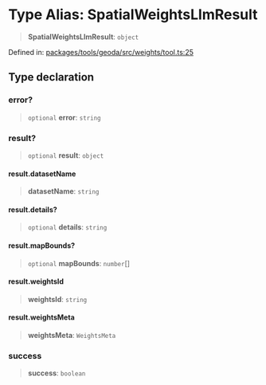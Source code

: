 # Type Alias: SpatialWeightsLlmResult

> **SpatialWeightsLlmResult**: `object`

Defined in: [packages/tools/geoda/src/weights/tool.ts:25](https://github.com/GeoDaCenter/openassistant/blob/bf312b357cb340f1f76fa8b62441fb39bcbce0ce/packages/tools/geoda/src/weights/tool.ts#L25)

## Type declaration

### error?

> `optional` **error**: `string`

### result?

> `optional` **result**: `object`

#### result.datasetName

> **datasetName**: `string`

#### result.details?

> `optional` **details**: `string`

#### result.mapBounds?

> `optional` **mapBounds**: `number`[]

#### result.weightsId

> **weightsId**: `string`

#### result.weightsMeta

> **weightsMeta**: `WeightsMeta`

### success

> **success**: `boolean`
